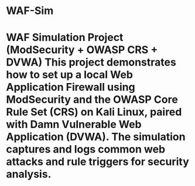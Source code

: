 # WAF-Sim
# WAF Simulation Project (ModSecurity + OWASP CRS + DVWA)  This project demonstrates how to set up a local Web Application Firewall using ModSecurity and the OWASP Core Rule Set (CRS) on Kali Linux, paired with Damn Vulnerable Web Application (DVWA). The simulation captures and logs common web attacks and rule triggers for security analysis.
